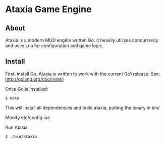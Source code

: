 # Ataxia Game Engine #

## About ##

Ataxia is a modern MUD engine written Go. It heavily utilizes concurrency and uses Lua for configuration and game logic.

## Install ##

First, install Go. Ataxia is written to work with the current Go1 release. See: http://golang.org/doc/install

Once Go is installed:

    $ make

This will install all dependencies and build ataxia, putting the binary in bin/

Modify etc/config.lua

Run Ataxia:

    $ ./bin/ataxia

